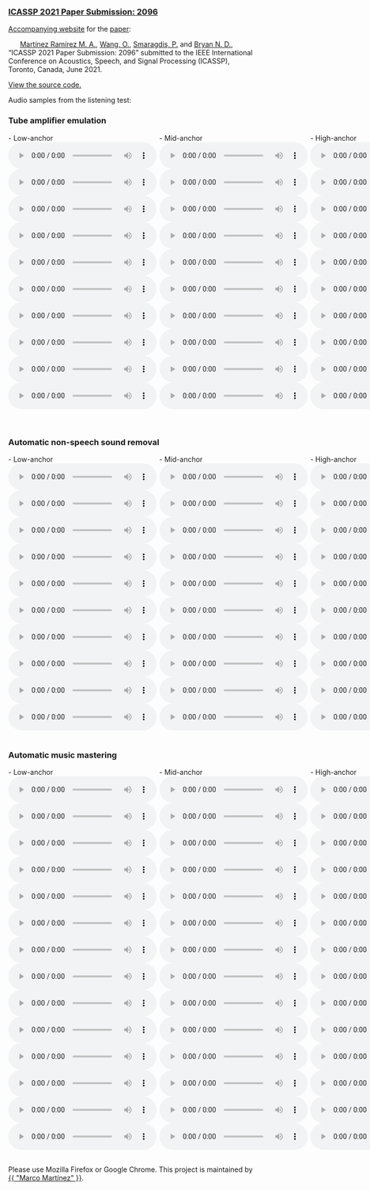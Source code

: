 ### [ICASSP 2021 Paper Submission: 2096](https://www.link.to.paper)


[Accompanying  website](https://mchijmma.github.io/DeepAFx/) for the [paper](https://www.link.to.paper):

&nbsp;&nbsp;&nbsp;&nbsp;&nbsp;&nbsp;[Martínez Ramírez M. A.](http://m-marco.com), [Wang, O.](http://www.oliverwang.info/), [Smaragdis, P.](https://paris.cs.illinois.edu/) and [Bryan N. D.](https://ccrma.stanford.edu/~njb/), “ICASSP 2021 Paper Submission: 2096” submitted to the IEEE International Conference on Acoustics, Speech, and Signal Processing (ICASSP), Toronto, Canada, June 2021.

[View the source code.](https://link.to.code)


Audio samples from the listening test:

### Tube amplifier emulation
<div id="contentBox" style="margin:0px auto; width:385%">
<div id="column1" style="float:left; margin:0; width:15.75%;">
- Low-anchor <br />
<audio controls="controls">
    <source src="audio/distortion/full_model_61_101_x.mp3" type="audio/mp3" />
</audio>
<audio controls="controls">
    <source src="audio/distortion/full_model_61_99_x.mp3" type="audio/mp3" />
</audio>
<audio controls="controls">
    <source src="audio/distortion/full_model_61_84_x.mp3" type="audio/mp3" />
</audio>
<audio controls="controls">
    <source src="audio/distortion/full_model_61_69_x.mp3" type="audio/mp3" />
</audio>
<audio controls="controls">
    <source src="audio/distortion/full_model_61_44_x.mp3" type="audio/mp3" />
</audio>
<audio controls="controls">
    <source src="audio/distortion/full_model_61_35_x.mp3" type="audio/mp3" />
</audio>
<audio controls="controls">
    <source src="audio/distortion/full_model_61_31_x.mp3" type="audio/mp3" />
</audio>
<audio controls="controls">
    <source src="audio/distortion/full_model_61_6_x.mp3" type="audio/mp3" />
</audio>
<audio controls="controls">
    <source src="audio/distortion/full_model_61_5_x.mp3" type="audio/mp3" />
</audio>
<audio controls="controls">
    <source src="audio/distortion/full_model_61_2_x.mp3" type="audio/mp3" />
</audio>
</div>

<div id="column2" style="float:left; margin:0;width:15.75%;">
- Mid-anchor <br />
<audio controls="controls">
    <source src="audio/distortion/full_model_61_101_x_mid.mp3" type="audio/mp3" />
</audio>
<audio controls="controls">
    <source src="audio/distortion/full_model_61_99_x_mid.mp3" type="audio/mp3" />
</audio>
<audio controls="controls">
    <source src="audio/distortion/full_model_61_84_x_mid.mp3" type="audio/mp3" />
</audio>
<audio controls="controls">
    <source src="audio/distortion/full_model_61_69_x_mid.mp3" type="audio/mp3" />
</audio>
<audio controls="controls">
    <source src="audio/distortion/full_model_61_44_x_mid.mp3" type="audio/mp3" />
</audio>
<audio controls="controls">
    <source src="audio/distortion/full_model_61_35_x_mid.mp3" type="audio/mp3" />
</audio>
<audio controls="controls">
    <source src="audio/distortion/full_model_61_31_x_mid.mp3" type="audio/mp3" />
</audio>
<audio controls="controls">
    <source src="audio/distortion/full_model_61_6_x_mid.mp3" type="audio/mp3" />
</audio>
<audio controls="controls">
    <source src="audio/distortion/full_model_61_5_x_mid.mp3" type="audio/mp3" />
</audio>
<audio controls="controls">
    <source src="audio/distortion/full_model_61_2_x_mid.mp3" type="audio/mp3" />
</audio>
</div>

<div id="column3" style="float:left; margin:0;width:15.75%">
- High-anchor <br />
<audio controls="controls">
    <source src="audio/distortion/full_model_61_101_y.mp3" type="audio/mp3" />
</audio>
<audio controls="controls">
    <source src="audio/distortion/full_model_61_99_y.mp3" type="audio/mp3" />
</audio>
<audio controls="controls">
    <source src="audio/distortion/full_model_61_84_y.mp3" type="audio/mp3" />
</audio>
<audio controls="controls">
    <source src="audio/distortion/full_model_61_69_y.mp3" type="audio/mp3" />
</audio>
<audio controls="controls">
    <source src="audio/distortion/full_model_61_44_y.mp3" type="audio/mp3" />
</audio>
<audio controls="controls">
    <source src="audio/distortion/full_model_61_35_y.mp3" type="audio/mp3" />
</audio>
<audio controls="controls">
    <source src="audio/distortion/full_model_61_31_y.mp3" type="audio/mp3" />
</audio>
<audio controls="controls">
    <source src="audio/distortion/full_model_61_6_y.mp3" type="audio/mp3" />
</audio>
<audio controls="controls">
    <source src="audio/distortion/full_model_61_5_y.mp3" type="audio/mp3" />
</audio>
<audio controls="controls">
    <source src="audio/distortion/full_model_61_2_y.mp3" type="audio/mp3" />
</audio>
</div>

<div id="column4" style="float:left; margin:0;width:15.75%">
- DeepAFx <br />
<audio controls="controls">
    <source src="audio/distortion/full_model_61_101_z.mp3" type="audio/mp3" />
</audio>
<audio controls="controls">
    <source src="audio/distortion/full_model_61_99_z.mp3" type="audio/mp3" />
</audio>
<audio controls="controls">
    <source src="audio/distortion/full_model_61_84_z.mp3" type="audio/mp3" />
</audio>
<audio controls="controls">
    <source src="audio/distortion/full_model_61_69_z.mp3" type="audio/mp3" />
</audio>
<audio controls="controls">
    <source src="audio/distortion/full_model_61_44_z.mp3" type="audio/mp3" />
</audio>
<audio controls="controls">
    <source src="audio/distortion/full_model_61_35_z.mp3" type="audio/mp3" />
</audio>
<audio controls="controls">
    <source src="audio/distortion/full_model_61_31_z.mp3" type="audio/mp3" />
</audio>
<audio controls="controls">
    <source src="audio/distortion/full_model_61_6_z.mp3" type="audio/mp3" />
</audio>
<audio controls="controls">
    <source src="audio/distortion/full_model_61_5_z.mp3" type="audio/mp3" />
</audio>
<audio controls="controls">
    <source src="audio/distortion/full_model_61_2_z.mp3" type="audio/mp3" />
</audio>
</div>

<div id="column5" style="float:left; margin:0;width:15.75%;">
- [CAFx](https://www.mdpi.com/2076-3417/10/2/638)CAFx <br />
<audio controls="controls">
    <source src="audio/distortion/CAFx_101.mp3" type="audio/mp3" />
</audio>
<audio controls="controls">
    <source src="audio/distortion/CAFx_99.mp3" type="audio/mp3" />
</audio>
<audio controls="controls">
    <source src="audio/distortion/CAFx_84.mp3" type="audio/mp3" />
</audio>
<audio controls="controls">
    <source src="audio/distortion/CAFx_69.mp3" type="audio/mp3" />
</audio>
<audio controls="controls">
    <source src="audio/distortion/CAFx_44.mp3" type="audio/mp3" />
</audio>
<audio controls="controls">
    <source src="audio/distortion/CAFx_35.mp3" type="audio/mp3" />
</audio>
<audio controls="controls">
    <source src="audio/distortion/CAFx_31.mp3" type="audio/mp3" />
</audio>
<audio controls="controls">
    <source src="audio/distortion/CAFx_6.mp3" type="audio/mp3" />
</audio>
<audio controls="controls">
    <source src="audio/distortion/CAFx_5.mp3" type="audio/mp3" />
</audio>
<audio controls="controls">
    <source src="audio/distortion/CAFx_2.mp3" type="audio/mp3" />
</audio>
</div>

</div>
&nbsp;

### Automatic non-speech sound removal
<div id="contentBox" style="margin:0px auto; width:385%">
<div id="column1" style="float:left; margin:0; width:15.75%;">
- Low-anchor <br />
<audio controls="controls">
    <source src="audio/nonspeech/full_model_57_0_x.mp3" type="audio/mp3" />
</audio>
<audio controls="controls">
    <source src="audio/nonspeech/full_model_57_1_x.mp3" type="audio/mp3" />
</audio>
<audio controls="controls">
    <source src="audio/nonspeech/full_model_57_2_x.mp3" type="audio/mp3" />
</audio>
<audio controls="controls">
    <source src="audio/nonspeech/full_model_57_3_x.mp3" type="audio/mp3" />
</audio>
<audio controls="controls">
    <source src="audio/nonspeech/full_model_57_4_x.mp3" type="audio/mp3" />
</audio>
<audio controls="controls">
    <source src="audio/nonspeech/full_model_57_5_x.mp3" type="audio/mp3" />
</audio>
<audio controls="controls">
    <source src="audio/nonspeech/full_model_57_6_x.mp3" type="audio/mp3" />
</audio>
<audio controls="controls">
    <source src="audio/nonspeech/full_model_57_7_x.mp3" type="audio/mp3" />
</audio>
<audio controls="controls">
    <source src="audio/nonspeech/full_model_57_8_x.mp3" type="audio/mp3" />
</audio>
<audio controls="controls">
    <source src="audio/nonspeech/full_model_57_9_x.mp3" type="audio/mp3" />
</audio>
</div>

<div id="column2" style="float:left; margin:0;width:15.75%;">
- Mid-anchor <br />
<audio controls="controls">
    <source src="audio/nonspeech/full_model_57_0_x_mid.mp3" type="audio/mp3" />
</audio>
<audio controls="controls">
    <source src="audio/nonspeech/full_model_57_1_x_mid.mp3" type="audio/mp3" />
</audio>
<audio controls="controls">
    <source src="audio/nonspeech/full_model_57_2_x_mid.mp3" type="audio/mp3" />
</audio>
<audio controls="controls">
    <source src="audio/nonspeech/full_model_57_3_x_mid.mp3" type="audio/mp3" />
</audio>
<audio controls="controls">
    <source src="audio/nonspeech/full_model_57_4_x_mid.mp3" type="audio/mp3" />
</audio>
<audio controls="controls">
    <source src="audio/nonspeech/full_model_57_5_x_mid.mp3" type="audio/mp3" />
</audio>
<audio controls="controls">
    <source src="audio/nonspeech/full_model_57_6_x_mid.mp3" type="audio/mp3" />
</audio>
<audio controls="controls">
    <source src="audio/nonspeech/full_model_57_7_x_mid.mp3" type="audio/mp3" />
</audio>
<audio controls="controls">
    <source src="audio/nonspeech/full_model_57_8_x_mid.mp3" type="audio/mp3" />
</audio>
<audio controls="controls">
    <source src="audio/nonspeech/full_model_57_9_x_mid.mp3" type="audio/mp3" />
</audio>
</div>

<div id="column3" style="float:left; margin:0;width:15.75%">
- High-anchor <br />
<audio controls="controls">
    <source src="audio/nonspeech/full_model_57_0_y.mp3" type="audio/mp3" />
</audio>
<audio controls="controls">
    <source src="audio/nonspeech/full_model_57_1_y.mp3" type="audio/mp3" />
</audio>
<audio controls="controls">
    <source src="audio/nonspeech/full_model_57_2_y.mp3" type="audio/mp3" />
</audio>
<audio controls="controls">
    <source src="audio/nonspeech/full_model_57_3_y.mp3" type="audio/mp3" />
</audio>
<audio controls="controls">
    <source src="audio/nonspeech/full_model_57_4_y.mp3" type="audio/mp3" />
</audio>
<audio controls="controls">
    <source src="audio/nonspeech/full_model_57_5_y.mp3" type="audio/mp3" />
</audio>
<audio controls="controls">
    <source src="audio/nonspeech/full_model_57_6_y.mp3" type="audio/mp3" />
</audio>
<audio controls="controls">
    <source src="audio/nonspeech/full_model_57_7_y.mp3" type="audio/mp3" />
</audio>
<audio controls="controls">
    <source src="audio/nonspeech/full_model_57_8_y.mp3" type="audio/mp3" />
</audio>
<audio controls="controls">
    <source src="audio/nonspeech/full_model_57_9_y.mp3" type="audio/mp3" />
</audio>
</div>

<div id="column4" style="float:left; margin:0;width:15.75%">
- DeepAFx <br />
<audio controls="controls">
    <source src="audio/nonspeech/full_model_57_0_z.mp3" type="audio/mp3" />
</audio>
<audio controls="controls">
    <source src="audio/nonspeech/full_model_57_1_z.mp3" type="audio/mp3" />
</audio>
<audio controls="controls">
    <source src="audio/nonspeech/full_model_57_2_z.mp3" type="audio/mp3" />
</audio>
<audio controls="controls">
    <source src="audio/nonspeech/full_model_57_3_z.mp3" type="audio/mp3" />
</audio>
<audio controls="controls">
    <source src="audio/nonspeech/full_model_57_4_z.mp3" type="audio/mp3" />
</audio>
<audio controls="controls">
    <source src="audio/nonspeech/full_model_57_5_z.mp3" type="audio/mp3" />
</audio>
<audio controls="controls">
    <source src="audio/nonspeech/full_model_57_6_z.mp3" type="audio/mp3" />
</audio>
<audio controls="controls">
    <source src="audio/nonspeech/full_model_57_7_z.mp3" type="audio/mp3" />
</audio>
<audio controls="controls">
    <source src="audio/nonspeech/full_model_57_8_z.mp3" type="audio/mp3" />
</audio>
<audio controls="controls">
    <source src="audio/nonspeech/full_model_57_9_z.mp3" type="audio/mp3" />
</audio>
</div>

</div>
&nbsp;

### Automatic music mastering
<div id="contentBox" style="margin:0px auto; width:385%">
<div id="column1" style="float:left; margin:0; width:15.75%;">
- Low-anchor <br />
<audio controls="controls">
    <source src="audio/mastering/full_model_92_0_x.mp3" type="audio/mp3" />
</audio>
<audio controls="controls">
    <source src="audio/mastering/full_model_92_1_x.mp3" type="audio/mp3" />
</audio>
<audio controls="controls">
    <source src="audio/mastering/full_model_92_2_x.mp3" type="audio/mp3" />
</audio>
<audio controls="controls">
    <source src="audio/mastering/full_model_92_3_x.mp3" type="audio/mp3" />
</audio>
<audio controls="controls">
    <source src="audio/mastering/full_model_92_4_x.mp3" type="audio/mp3" />
</audio>
<audio controls="controls">
    <source src="audio/mastering/full_model_92_5_x.mp3" type="audio/mp3" />
</audio>
<audio controls="controls">
    <source src="audio/mastering/full_model_92_6_x.mp3" type="audio/mp3" />
</audio>
<audio controls="controls">
    <source src="audio/mastering/full_model_92_7_x.mp3" type="audio/mp3" />
</audio>
<audio controls="controls">
    <source src="audio/mastering/full_model_92_8_x.mp3" type="audio/mp3" />
</audio>
<audio controls="controls">
    <source src="audio/mastering/full_model_92_9_x.mp3" type="audio/mp3" />
</audio>
<audio controls="controls">
    <source src="audio/mastering/full_model_92_10_x.mp3" type="audio/mp3" />
</audio>
<audio controls="controls">
    <source src="audio/mastering/full_model_92_11_x.mp3" type="audio/mp3" />
</audio>
<audio controls="controls">
    <source src="audio/mastering/full_model_92_12_x.mp3" type="audio/mp3" />
</audio>
<audio controls="controls">
    <source src="audio/mastering/full_model_92_13_x.mp3" type="audio/mp3" />
</audio>
</div>

<div id="column2" style="float:left; margin:0;width:15.75%;">
- Mid-anchor <br />
<audio controls="controls">
    <source src="audio/mastering/full_model_92_0_x_mid_peak.mp3" type="audio/mp3" />
</audio>
<audio controls="controls">
    <source src="audio/mastering/full_model_92_1_x_mid_peak.mp3" type="audio/mp3" />
</audio>
<audio controls="controls">
    <source src="audio/mastering/full_model_92_2_x_mid_peak.mp3" type="audio/mp3" />
</audio>
<audio controls="controls">
    <source src="audio/mastering/full_model_92_3_x_mid_peak.mp3" type="audio/mp3" />
</audio>
<audio controls="controls">
    <source src="audio/mastering/full_model_92_4_x_mid_peak.mp3" type="audio/mp3" />
</audio>
<audio controls="controls">
    <source src="audio/mastering/full_model_92_5_x_mid_peak.mp3" type="audio/mp3" />
</audio>
<audio controls="controls">
    <source src="audio/mastering/full_model_92_6_x_mid_peak.mp3" type="audio/mp3" />
</audio>
<audio controls="controls">
    <source src="audio/mastering/full_model_92_7_x_mid_peak.mp3" type="audio/mp3" />
</audio>
<audio controls="controls">
    <source src="audio/mastering/full_model_92_8_x_mid_peak.mp3" type="audio/mp3" />
</audio>
<audio controls="controls">
    <source src="audio/mastering/full_model_92_9_x_mid_peak.mp3" type="audio/mp3" />
</audio>
<audio controls="controls">
    <source src="audio/mastering/full_model_92_10_x_mid_peak.mp3" type="audio/mp3" />
</audio>
<audio controls="controls">
    <source src="audio/mastering/full_model_92_11_x_mid_peak.mp3" type="audio/mp3" />
</audio>
<audio controls="controls">
    <source src="audio/mastering/full_model_92_12_x_mid_peak.mp3" type="audio/mp3" />
</audio>
<audio controls="controls">
    <source src="audio/mastering/full_model_92_13_x_mid_peak.mp3" type="audio/mp3" />
</audio>
</div>

<div id="column3" style="float:left; margin:0;width:15.75%">
- High-anchor <br />
<audio controls="controls">
    <source src="audio/mastering/full_model_92_0_y.mp3" type="audio/mp3" />
</audio>
<audio controls="controls">
    <source src="audio/mastering/full_model_92_1_y.mp3" type="audio/mp3" />
</audio>
<audio controls="controls">
    <source src="audio/mastering/full_model_92_2_y.mp3" type="audio/mp3" />
</audio>
<audio controls="controls">
    <source src="audio/mastering/full_model_92_3_y.mp3" type="audio/mp3" />
</audio>
<audio controls="controls">
    <source src="audio/mastering/full_model_92_4_y.mp3" type="audio/mp3" />
</audio>
<audio controls="controls">
    <source src="audio/mastering/full_model_92_5_y.mp3" type="audio/mp3" />
</audio>
<audio controls="controls">
    <source src="audio/mastering/full_model_92_6_y.mp3" type="audio/mp3" />
</audio>
<audio controls="controls">
    <source src="audio/mastering/full_model_92_7_y.mp3" type="audio/mp3" />
</audio>
<audio controls="controls">
    <source src="audio/mastering/full_model_92_8_y.mp3" type="audio/mp3" />
</audio>
<audio controls="controls">
    <source src="audio/mastering/full_model_92_9_y.mp3" type="audio/mp3" />
</audio>
<audio controls="controls">
    <source src="audio/mastering/full_model_92_10_y.mp3" type="audio/mp3" />
</audio>
<audio controls="controls">
    <source src="audio/mastering/full_model_92_11_y.mp3" type="audio/mp3" />
</audio>
<audio controls="controls">
    <source src="audio/mastering/full_model_92_12_y.mp3" type="audio/mp3" />
</audio>
<audio controls="controls">
    <source src="audio/mastering/full_model_92_13_y.mp3" type="audio/mp3" />
</audio>
</div>

<div id="column4" style="float:left; margin:0;width:15.75%">
- DeepAFx <br />
<audio controls="controls">
    <source src="audio/mastering/full_model_92_0_z.mp3" type="audio/mp3" />
</audio>
<audio controls="controls">
    <source src="audio/mastering/full_model_92_1_z.mp3" type="audio/mp3" />
</audio>
<audio controls="controls">
    <source src="audio/mastering/full_model_92_2_z.mp3" type="audio/mp3" />
</audio>
<audio controls="controls">
    <source src="audio/mastering/full_model_92_3_z.mp3" type="audio/mp3" />
</audio>
<audio controls="controls">
    <source src="audio/mastering/full_model_92_4_z.mp3" type="audio/mp3" />
</audio>
<audio controls="controls">
    <source src="audio/mastering/full_model_92_5_z.mp3" type="audio/mp3" />
</audio>
<audio controls="controls">
    <source src="audio/mastering/full_model_92_6_z.mp3" type="audio/mp3" />
</audio>
<audio controls="controls">
    <source src="audio/mastering/full_model_92_7_z.mp3" type="audio/mp3" />
</audio>
<audio controls="controls">
    <source src="audio/mastering/full_model_92_8_z.mp3" type="audio/mp3" />
</audio>
<audio controls="controls">
    <source src="audio/mastering/full_model_92_9_z.mp3" type="audio/mp3" />
</audio>
<audio controls="controls">
    <source src="audio/mastering/full_model_92_10_z.mp3" type="audio/mp3" />
</audio>
<audio controls="controls">
    <source src="audio/mastering/full_model_92_11_z.mp3" type="audio/mp3" />
</audio>
<audio controls="controls">
    <source src="audio/mastering/full_model_92_12_z.mp3" type="audio/mp3" />
</audio>
<audio controls="controls">
    <source src="audio/mastering/full_model_92_13_z.mp3" type="audio/mp3" />
</audio>
</div>

<div id="column4" style="float:left; margin:0;width:15.75%">
- LANDR <br />
<audio controls="controls">
    <source src="audio/mastering/full_model_92_0_x_landr.mp3" type="audio/mp3" />
</audio>
<audio controls="controls">
    <source src="audio/mastering/full_model_92_1_x_landr.mp3" type="audio/mp3" />
</audio>
<audio controls="controls">
    <source src="audio/mastering/full_model_92_2_x_landr.mp3" type="audio/mp3" />
</audio>
<audio controls="controls">
    <source src="audio/mastering/full_model_92_3_x_landr.mp3" type="audio/mp3" />
</audio>
<audio controls="controls">
    <source src="audio/mastering/full_model_92_4_x_landr.mp3" type="audio/mp3" />
</audio>
<audio controls="controls">
    <source src="audio/mastering/full_model_92_5_x_landr.mp3" type="audio/mp3" />
</audio>
<audio controls="controls">
    <source src="audio/mastering/full_model_92_6_x_landr.mp3" type="audio/mp3" />
</audio>
<audio controls="controls">
    <source src="audio/mastering/full_model_92_7_x_landr.mp3" type="audio/mp3" />
</audio>
<audio controls="controls">
    <source src="audio/mastering/full_model_92_8_x_landr.mp3" type="audio/mp3" />
</audio>
<audio controls="controls">
    <source src="audio/mastering/full_model_92_9_x_landr.mp3" type="audio/mp3" />
</audio>
<audio controls="controls">
    <source src="audio/mastering/full_model_92_10_x_landr.mp3" type="audio/mp3" />
</audio>
<audio controls="controls">
    <source src="audio/mastering/full_model_92_11_x_landr.mp3" type="audio/mp3" />
</audio>
<audio controls="controls">
    <source src="audio/mastering/full_model_92_12_x_landr.mp3" type="audio/mp3" />
</audio>
<audio controls="controls">
    <source src="audio/mastering/full_model_92_13_x_landr.mp3" type="audio/mp3" />
</audio>
</div>

</div>
&nbsp;


Please use Mozilla Firefox or Google Chrome.
This project is maintained by <a href="https://m-marco.com">{{ "Marco Martínez" }}</a>.


<!-- &nbsp;
### Citation
>@aticle{martinez2020deep,<br />
>   title={Deep Learning for Black-Box Modeling of Audio Effects},<br />
>   author={Mart\'{i}nez Ram\'{i}rez, Marco A and Benetos, Emmanouil and Reiss, Joshua D},<br />
>   journal={Applied Sciences},<br />
>   volume={10},<br />
>   number={2},<br />
>   pages={638},<br />
>   month={January},<br />
>   year={2020},<br />
>   publisher={Multidisciplinary Digital Publishing Institute}<br />
>}<br /> -->
